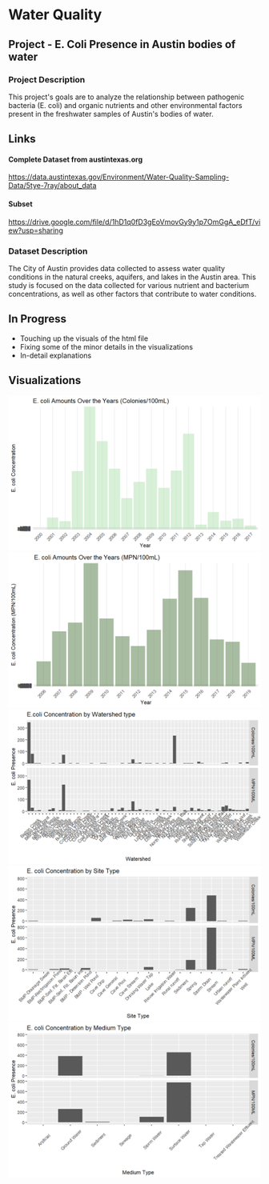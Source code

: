 # Water Quality

## Project - E. Coli Presence in Austin bodies of water

### Project Description
This project's goals are to analyze the relationship between pathogenic bacteria (E. coli) and organic nutrients and other environmental factors present in the freshwater samples of Austin's bodies of water.

## Links
#### Complete Dataset from austintexas.org
https://data.austintexas.gov/Environment/Water-Quality-Sampling-Data/5tye-7ray/about_data
#### Subset
https://drive.google.com/file/d/1hD1q0fD3gEoVmovGy9y1p7OmGgA_eDfT/view?usp=sharing

### Dataset Description
The City of Austin provides data collected to assess water quality conditions in the natural creeks, aquifers, and lakes in the Austin area. This study is focused on the data collected for various nutrient and bacterium concentrations, as well as other factors that contribute to water conditions.

## In Progress
* Touching up the visuals of the html file
* Fixing some of the minor details in the visualizations
* In-detail explanations

## Visualizations

![image](https://github.com/kkat347/Austin-Water-Quality/blob/e3ac28c6ef26d2d639d7de2b332dbf14ea530671/Visualizations/Viz1)
![image](https://github.com/kkat347/Austin-Water-Quality/blob/e3ac28c6ef26d2d639d7de2b332dbf14ea530671/Visualizations/viz2)
![image](https://github.com/kkat347/Austin-Water-Quality/blob/e3ac28c6ef26d2d639d7de2b332dbf14ea530671/Visualizations/viz3)
![image](https://github.com/kkat347/Austin-Water-Quality/blob/e3ac28c6ef26d2d639d7de2b332dbf14ea530671/Visualizations/viz4)
![image](https://github.com/kkat347/Austin-Water-Quality/blob/e3ac28c6ef26d2d639d7de2b332dbf14ea530671/Visualizations/viz5)

